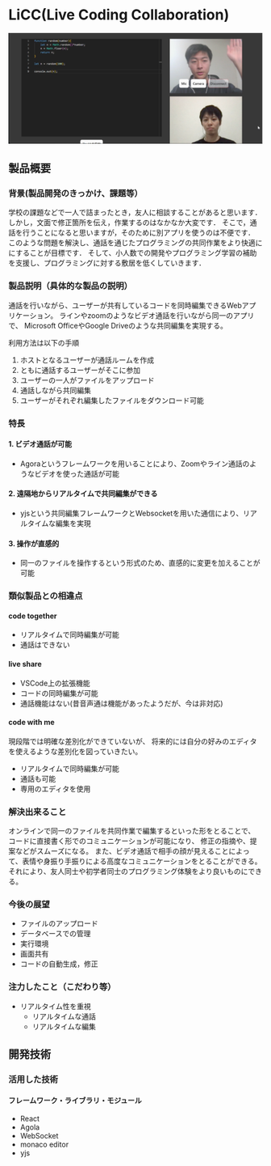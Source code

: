 # LiCC(Live Coding Collaboration)

[![IMAGE ALT TEXT HERE](banner.png)](https://www.youtube.com/watch?v=DZXUkEj-CSI)

## 製品概要
### 背景(製品開発のきっかけ、課題等）

学校の課題などで一人で詰まったとき，友人に相談することがあると思います．
しかし，文面で修正箇所を伝え，作業するのはなかなか大変です．
そこで，通話を行うことになると思いますが，そのために別アプリを使うのは不便です．
このような問題を解決し、通話を通じたプログラミングの共同作業をより快適ににすることが目標です．
そして、小人数での開発やプログラミング学習の補助を支援し、プログラミングに対する敷居を低くしていきます．

### 製品説明（具体的な製品の説明）
通話を行いながら、ユーザーが共有しているコードを同時編集できるWebアプリケーション。
ラインやzoomのようなビデオ通話を行いながら同一のアプリで、
Microsoft OfficeやGoogle Driveのような共同編集を実現する。

利用方法は以下の手順
1. ホストとなるユーザーが通話ルームを作成
2. ともに通話するユーザーがそこに参加
3. ユーザーの一人がファイルをアップロード
4. 通話しながら共同編集
5. ユーザーがそれぞれ編集したファイルをダウンロード可能

### 特長
#### 1. ビデオ通話が可能

- Agoraというフレームワークを用いることにより、Zoomやライン通話のようなビデオを使った通話が可能

#### 2. 遠隔地からリアルタイムで共同編集ができる

- yjsという共同編集フレームワークとWebsocketを用いた通信により、リアルタイムな編集を実現

#### 3. 操作が直感的

- 同一のファイルを操作するという形式のため、直感的に変更を加えることが可能

### 類似製品との相違点

#### code together

- リアルタイムで同時編集が可能
- 通話はできない

#### live share

- VSCode上の拡張機能
- コードの同時編集が可能
- 通話機能はない(昔音声通は機能があったようだが、今は非対応)

#### code with me

現段階では明確な差別化ができていないが、
将来的には自分の好みのエディタを使えるような差別化を図っていきたい。

- リアルタイムで同時編集が可能
- 通話も可能
- 専用のエディタを使用

### 解決出来ること
オンラインで同一のファイルを共同作業で編集するといった形をとることで、
コードに直接書く形でのコミュニケーションが可能になり、
修正の指摘や、提案などがスムーズになる。
また、ビデオ通話で相手の顔が見えることによって、表情や身振り手振りによる高度なコミュニケーションをとることができる。それにより、友人同士や初学者同士のプログラミング体験をより良いものにできる。

### 今後の展望
* ファイルのアップロード
* データベースでの管理
* 実行環境
* 画面共有
* コードの自動生成，修正

### 注力したこと（こだわり等）
- リアルタイム性を重視
  - リアルタイムな通話
  - リアルタイムな編集

## 開発技術
### 活用した技術
#### フレームワーク・ライブラリ・モジュール
* React
* Agola
* WebSocket
* monaco editor
* yjs
